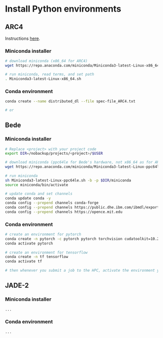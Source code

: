 # Install Python environments

## ARC4
Instructions [here](https://arcdocs.leeds.ac.uk/software/compilers/anaconda.html).

### Miniconda installer
```bash
# download miniconda (x86_64 for ARC4)
wget https://repo.anaconda.com/miniconda/Miniconda3-latest-Linux-x86_64.sh

# run miniconda, read terms, and set path
. Miniconda3-latest-Linux-x86_64.sh
```

### Conda environment

```bash
conda create --name distributed_dl --file spec-file_ARC4.txt

# or


```

## Bede

### Miniconda installer
```bash
# Replace <project> with your project code
export DIR=/nobackup/projects/<project>/$USER

# download miniconda (ppc64le for Bede's hardware, not x86_64 as for ARC4)
wget https://repo.anaconda.com/miniconda/Miniconda3-latest-Linux-ppc64le.sh
 
# run miniconda
sh Miniconda3-latest-Linux-ppc64le.sh -b -p $DIR/miniconda
source miniconda/bin/activate
 
# update conda and set channels
conda update conda -y
conda config --prepend channels conda-forge
conda config --prepend channels https://public.dhe.ibm.com/ibmdl/export/pub/software/server/ibm-ai/conda/
conda config --prepend channels https://opence.mit.edu
```

### Conda environment

```bash
# create an environment for pytorch
conda create -n pytorch -c pytorch pytorch torchvision cudatoolkit=10.2
conda activate pytorch
 
# create an environment for tensorflow
conda create -n tf tensorflow
conda activate tf
  
# then whenever you submit a job to the HPC, activate the environment you want
```

## JADE-2

### Miniconda installer

```bash
...
```

### Conda environment

```bash
...
```

